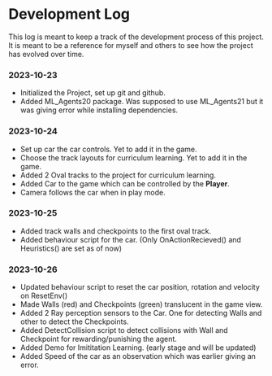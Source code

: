 # Development Log

This log is meant to keep a track of the development process of this project. It is meant to be a reference for myself and others to see how the project has evolved over time. 

### 2023-10-23
- Initialized the Project, set up git and github.
- Added ML_Agents20 package. Was supposed to use ML_Agents21 but it was giving error while installing dependencies.

### 2023-10-24
- Set up car the car controls. Yet to add it in the game.
- Choose the track layouts for curriculum learning. Yet to add it in the game.
- Added 2 Oval tracks to the project for curriculum learning.
- Added Car to the game which can be controlled by the **Player**.
- Camera follows the car when in play mode.

### 2023-10-25
- Added track walls and checkpoints to the first oval track.
- Added behaviour script for the car. (Only OnActionRecieved() and Heuristics() are set as of now)

### 2023-10-26
- Updated behaviour script to reset the car position, rotation and velocity on ResetEnv()
- Made Walls (red) and Checkpoints (green) translucent in the game view.
- Added 2 Ray perception sensors to the Car. One for detecting Walls and other to detect the Checkpoints.
- Added DetectCollision script to detect collisions with Wall and Checkpoint for rewarding/punishing the agent.
- Added Demo for Imititation Learning. (early stage and will be updated)
- Added Speed of the car as an observation which was earlier giving an error.